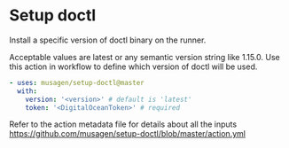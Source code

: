 # Setup doctl

Install a specific version of doctl binary on the runner.

Acceptable values are latest or any semantic version string like 1.15.0.
Use this action in workflow to define which version of doctl will be used.

```yaml
- uses: musagen/setup-doctl@master
  with:
    version: '<version>' # default is 'latest'
    token: '<DigitalOceanToken>' # required
```

Refer to the action metadata file for details about all the inputs https://github.com/musagen/setup-doctl/blob/master/action.yml
